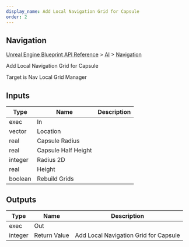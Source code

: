```yaml
---
display_name: Add Local Navigation Grid for Capsule
order: 2
---
```

## Navigation

[Unreal Engine Blueprint API Reference](https://dev.epicgames.com/documentation/en-us/unreal-engine/BlueprintAPI) > [AI](https://dev.epicgames.com/documentation/en-us/unreal-engine/BlueprintAPI/AI) > [Navigation](https://dev.epicgames.com/documentation/en-us/unreal-engine/BlueprintAPI/AI/Navigation)

Add Local Navigation Grid for Capsule

Target is Nav Local Grid Manager

## Inputs

| Type | Name | Description |
| --- | --- | --- |
| exec | In |  |
| vector | Location |  |
| real | Capsule Radius |  |
| real | Capsule Half Height |  |
| integer | Radius 2D |  |
| real | Height |  |
| boolean | Rebuild Grids |  |

## Outputs

| Type | Name | Description |
| --- | --- | --- |
| exec | Out |  |
| integer | Return Value | Add Local Navigation Grid for Capsule |
